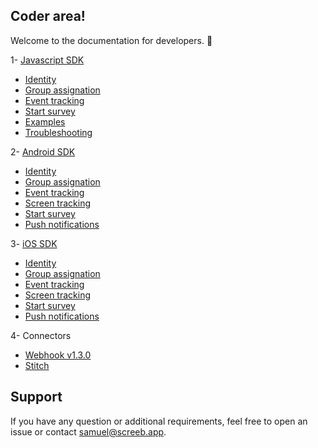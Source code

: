 ## Coder area!

Welcome to the documentation for developers. 👋

1- [Javascript SDK](https://github.com/ScreebApp/developers/wiki/Javascript-SDK-install)
  * [Identity](https://github.com/ScreebApp/developers/wiki/Javascript-SDK-Identity)
  * [Group assignation](https://github.com/ScreebApp/developers/wiki/Javascript-SDK-Group-assignation)
  * [Event tracking](https://github.com/ScreebApp/developers/wiki/Javascript-SDK-Event-tracking)
  * [Start survey](https://github.com/ScreebApp/developers/wiki/Javascript-SDK-Start-survey)
  * [Examples](https://github.com/ScreebApp/developers/wiki/Javascript-SDK-Examples)
  * [Troubleshooting](https://github.com/ScreebApp/developers/wiki/Javascript-SDK-Troubleshooting)

2- [Android SDK](https://github.com/ScreebApp/developers/wiki/Android-SDK-install)
  * [Identity](https://github.com/ScreebApp/developers/wiki/Android-SDK-Identity)
  * [Group assignation](https://github.com/ScreebApp/developers/wiki/Android-SDK-Group-assignation)
  * [Event tracking](https://github.com/ScreebApp/developers/wiki/Android-SDK-Event-tracking)
  * [Screen tracking](https://github.com/ScreebApp/developers/wiki/Android-SDK-Screen-tracking)
  * [Start survey](https://github.com/ScreebApp/developers/wiki/Android-SDK-Start-survey)
  * [Push notifications](https://github.com/ScreebApp/developers/wiki/Android-SDK-Push-Notifications)

3- [iOS SDK](https://github.com/ScreebApp/developers/wiki/iOS-SDK-install)
  * [Identity](https://github.com/ScreebApp/developers/wiki/iOS-SDK-Identity)
  * [Group assignation](https://github.com/ScreebApp/developers/wiki/iOS-SDK-Group-assignation)
  * [Event tracking](https://github.com/ScreebApp/developers/wiki/iOS-SDK-Event-tracking)
  * [Screen tracking](https://github.com/ScreebApp/developers/wiki/iOS-SDK-Screen-tracking)
  * [Start survey](https://github.com/ScreebApp/developers/wiki/iOS-SDK-Start-survey)
  * [Push notifications](https://github.com/ScreebApp/developers/wiki/iOS-SDK-Push-Notifications)

4- Connectors
  * [Webhook v1.3.0](https://github.com/ScreebApp/developers/wiki/Webhook-v1.3.0)
  * [Stitch](https://github.com/ScreebApp/developers/wiki/Stitch)

## Support

If you have any question or additional requirements, feel free to open an issue or contact samuel@screeb.app.

